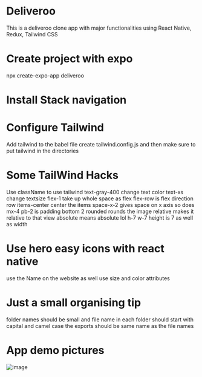 # Deliveroo

This is a deliveroo clone app with major functionalities using React Native, Redux, Tailwind CSS

# Create project with expo

npx create-expo-app deliveroo

# Install Stack navigation

# Configure Tailwind

Add tailwind to the babel file
create tailwind.config.js and then make sure to put tailwind in the directories

# Some TailWind Hacks

Use className to use tailwind
text-gray-400 change text color text-xs change textsize
flex-1 take up whole space as flex
flex-row is flex direction row
items-center center the items
space-x-2 gives space on x axis so does mx-4
pb-2 is padding bottom 2
rounded rounds the image
relative makes it relative to that view
absolute means absolute lol
h-7 w-7 height is 7 as well as width

# Use hero easy icons with react native

use the Name on the website as well use size and color attributes

# Just a small organising tip

folder names should be small and file name in each folder should start with capital and camel case the exports should be same name as the file names

# App demo pictures

![image](https://user-images.githubusercontent.com/70969669/230840375-d9255c80-399c-41cf-aa22-b2080cb10c7d.png)
